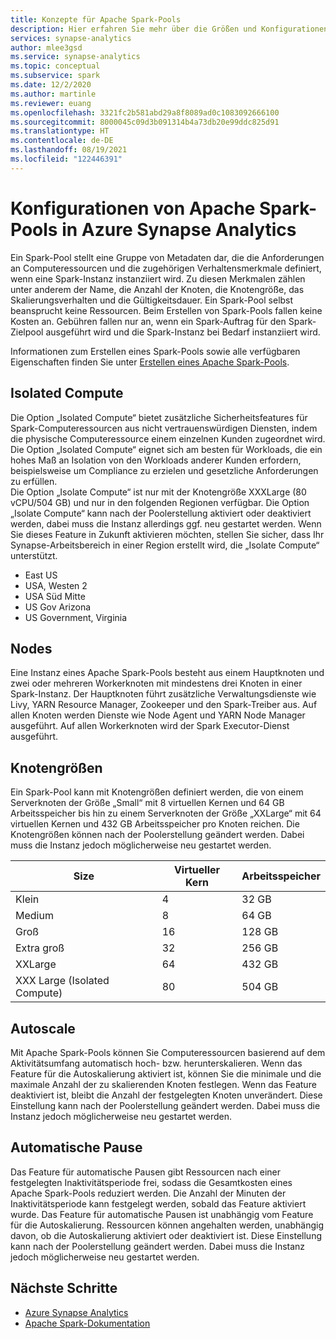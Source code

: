 ```yaml
---
title: Konzepte für Apache Spark-Pools
description: Hier erfahren Sie mehr über die Größen und Konfigurationen von Apache Spark-Pools in Azure Synapse Analytics.
services: synapse-analytics
author: mlee3gsd
ms.service: synapse-analytics
ms.topic: conceptual
ms.subservice: spark
ms.date: 12/2/2020
ms.author: martinle
ms.reviewer: euang
ms.openlocfilehash: 3321fc2b581abd29a8f8089ad0c1083092666100
ms.sourcegitcommit: 8000045c09d3b091314b4a73db20e99ddc825d91
ms.translationtype: HT
ms.contentlocale: de-DE
ms.lasthandoff: 08/19/2021
ms.locfileid: "122446391"
---
```

# <a name="apache-spark-pool-configurations-in-azure-synapse-analytics"></a>Konfigurationen von Apache Spark-Pools in Azure Synapse Analytics

Ein Spark-Pool stellt eine Gruppe von Metadaten dar, die die Anforderungen an Computeressourcen und die zugehörigen Verhaltensmerkmale definiert, wenn eine Spark-Instanz instanziiert wird. Zu diesen Merkmalen zählen unter anderem der Name, die Anzahl der Knoten, die Knotengröße, das Skalierungsverhalten und die Gültigkeitsdauer. Ein Spark-Pool selbst beansprucht keine Ressourcen. Beim Erstellen von Spark-Pools fallen keine Kosten an. Gebühren fallen nur an, wenn ein Spark-Auftrag für den Spark-Zielpool ausgeführt wird und die Spark-Instanz bei Bedarf instanziiert wird.

Informationen zum Erstellen eines Spark-Pools sowie alle verfügbaren Eigenschaften finden Sie unter [Erstellen eines Apache Spark-Pools](../quickstart-create-apache-spark-pool-portal.md).

## <a name="isolated-compute"></a>Isolated Compute

Die Option „Isolated Compute“ bietet zusätzliche Sicherheitsfeatures für Spark-Computeressourcen aus nicht vertrauenswürdigen Diensten, indem die physische Computeressource einem einzelnen Kunden zugeordnet wird.
Die Option „Isolated Compute“ eignet sich am besten für Workloads, die ein hohes Maß an Isolation von den Workloads anderer Kunden erfordern, beispielsweise um Compliance zu erzielen und gesetzliche Anforderungen zu erfüllen.  
Die Option „Isolate Compute“ ist nur mit der Knotengröße XXXLarge (80 vCPU/504 GB) und nur in den folgenden Regionen verfügbar.  Die Option „Isolate Compute“ kann nach der Poolerstellung aktiviert oder deaktiviert werden, dabei muss die Instanz allerdings ggf. neu gestartet werden.  Wenn Sie dieses Feature in Zukunft aktivieren möchten, stellen Sie sicher, dass Ihr Synapse-Arbeitsbereich in einer Region erstellt wird, die „Isolate Compute“ unterstützt.

* East US
* USA, Westen 2
* USA Süd Mitte
* US Gov Arizona
* US Government, Virginia

## <a name="nodes"></a>Nodes

Eine Instanz eines Apache Spark-Pools besteht aus einem Hauptknoten und zwei oder mehreren Workerknoten mit mindestens drei Knoten in einer Spark-Instanz.  Der Hauptknoten führt zusätzliche Verwaltungsdienste wie Livy, YARN Resource Manager, Zookeeper und den Spark-Treiber aus.  Auf allen Knoten werden Dienste wie Node Agent und YARN Node Manager ausgeführt. Auf allen Workerknoten wird der Spark Executor-Dienst ausgeführt.

## <a name="node-sizes"></a>Knotengrößen

Ein Spark-Pool kann mit Knotengrößen definiert werden, die von einem Serverknoten der Größe „Small“ mit 8 virtuellen Kernen und 64 GB Arbeitsspeicher bis hin zu einem Serverknoten der Größe „XXLarge“ mit 64 virtuellen Kernen und 432 GB Arbeitsspeicher pro Knoten reichen. Die Knotengrößen können nach der Poolerstellung geändert werden. Dabei muss die Instanz jedoch möglicherweise neu gestartet werden.

|Size | Virtueller Kern | Arbeitsspeicher|
|-----|------|-------|
|Klein|4|32 GB|
|Medium|8|64 GB|
|Groß|16|128 GB|
|Extra groß|32|256 GB|
|XXLarge|64|432 GB|
|XXX Large (Isolated Compute)|80|504 GB|

## <a name="autoscale"></a>Autoscale

Mit Apache Spark-Pools können Sie Computeressourcen basierend auf dem Aktivitätsumfang automatisch hoch- bzw. herunterskalieren.  Wenn das Feature für die Autoskalierung aktiviert ist, können Sie die minimale und die maximale Anzahl der zu skalierenden Knoten festlegen.
Wenn das Feature deaktiviert ist, bleibt die Anzahl der festgelegten Knoten unverändert.  Diese Einstellung kann nach der Poolerstellung geändert werden. Dabei muss die Instanz jedoch möglicherweise neu gestartet werden.

## <a name="automatic-pause"></a>Automatische Pause

Das Feature für automatische Pausen gibt Ressourcen nach einer festgelegten Inaktivitätsperiode frei, sodass die Gesamtkosten eines Apache Spark-Pools reduziert werden.  Die Anzahl der Minuten der Inaktivitätsperiode kann festgelegt werden, sobald das Feature aktiviert wurde.  Das Feature für automatische Pausen ist unabhängig vom Feature für die Autoskalierung. Ressourcen können angehalten werden, unabhängig davon, ob die Autoskalierung aktiviert oder deaktiviert ist.  Diese Einstellung kann nach der Poolerstellung geändert werden. Dabei muss die Instanz jedoch möglicherweise neu gestartet werden.

## <a name="next-steps"></a>Nächste Schritte

* [Azure Synapse Analytics](../index.yml)
* [Apache Spark-Dokumentation](https://spark.apache.org/docs/2.4.5/)